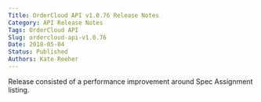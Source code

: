 ```yaml
---
Title: OrderCloud API v1.0.76 Release Notes
Category: API Release Notes
Tags: OrderCloud API
Slug: ordercloud-api-v1.0.76
Date: 2018-05-04
Status: Published
Authors: Kate Reeher
---
```


Release consisted of a performance improvement around Spec Assignment listing.